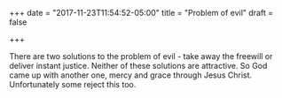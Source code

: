 +++
date = "2017-11-23T11:54:52-05:00"
title = "Problem of evil"
draft = false

+++

There are two solutions to the problem of evil -  take away the freewill or deliver instant justice. Neither of these solutions are attractive. So God came up with another one, mercy and grace through Jesus Christ. Unfortunately some reject this too. 
